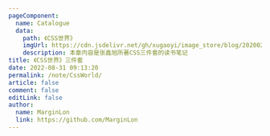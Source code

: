 ```yaml
---
pageComponent:
  name: Catalogue
  data:
    path: 《CSS世界》
    imgUrl: https://cdn.jsdelivr.net/gh/xugaoyi/image_store/blog/20200204143633.png
    description: 本章内容是张鑫旭所著CSS三件套的读书笔记
title: 《CSS世界》三件套
date: 2022-08-31 09:13:20
permalink: /note/CssWorld/
article: false
comment: false
editLink: false
author:
  name: MarginLon
  link: https://github.com/MarginLon
---
```

